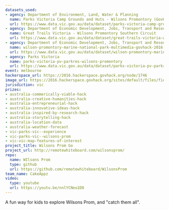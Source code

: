 ```yaml
---
datasets_used:
- agency: Department of Environment, Land, Water & Planning
  name: Parks Victoria Camp Grounds and Huts - Wilsons Promontory (GovHack 2016)
  url: https://www.data.vic.gov.au/data/dataset/parks-victoria-camp-grounds-and-huts-wilsons-promontory-govhack-2016
- agency: Department of Economic Development, Jobs, Transport and Resources
  name: Great Trails Victoria - Wilsons Promontory Southern Circuit
  url: https://www.data.vic.gov.au/data/dataset/great-trails-victoria-wilsons-promontory-southern-circuit
- agency: Department of Economic Development, Jobs, Transport and Resources
  name: wilson-promontory-marine-national-park-multimedia-govhack-2016
  url: https://www.data.vic.gov.au/data/dataset/wilson-promontory-marine-national-park-multimedia-govhack-2016
- agency: Parks Victoria
  name: parks-victoria-pv-parkres-wilsons-promontory
  url: https://www.data.vic.gov.au/data/dataset/parks-victoria-pv-parkres-wilsons-promontory
event: melbourne
hackerspace_url: https://2016.hackerspace.govhack.org/node/1746
image_url: https://2016.hackerspace.govhack.org/sites/default/files/field/image/screen%20shot%202016-07-30%20at%2010.28.38%20am.png
jurisdiction: vic
prizes:
- australia-commerically-viable-hack
- australia-creative-humanities-hack
- australia-entrepreneurial-hack
- australia-innovative-ideas-hack
- australia-inspired-by-research-hack
- australia-storytelling-hack
- australia-location-data
- australia-weather-forecast
- vic-parks-vic--experience
- vic-parks-vic--wilsons-prom
- vic-vic-map-features-of-interest
project_title: Wilsons Prom Go
project_url: http://remotewhiteboard.com/wilsonsprom/
repo:
  name: WIlsons Prom
  type: github
  url: https://github.com/remotewhiteboard/WilsonsProm
team_name: CakeAppz
video:
  type: youtube
  url: https://youtu.be/nnlYCNeu1D8
---
```


A fun way for kids to explore Wilsons Prom, and "catch them all".
